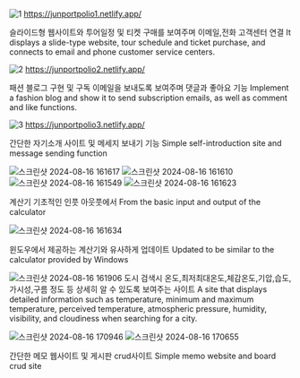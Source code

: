 ![1](https://github.com/Yushis7/portpolio/assets/150568560/bc37e929-e478-42b2-bc5f-9b051ecc1f18)
https://junportpolio1.netlify.app/

슬라이드형 웹사이트와 투어일정 및 티켓 구매를 보여주며 이메일,전화 고객센터 연결 
It displays a slide-type website, tour schedule and ticket purchase, and connects to email and phone customer service centers.

![2](https://github.com/Yushis7/portpolio/assets/150568560/01b5bef8-97c9-42e9-b59b-abd4a9af1ada)
https://junportpolio2.netlify.app/

패션 블로그 구현 및 구독 이메일을 보내도록 보여주며 댓글과 좋아요 기능
Implement a fashion blog and show it to send subscription emails, as well as comment and like functions.

![3](https://github.com/Yushis7/portpolio/assets/150568560/714ac9e4-28bb-440a-8a99-d2d63191b3d5)
https://junportpolio3.netlify.app/

간단한 자기소개 사이트 및 메세지 보내기 기능
Simple self-introduction site and message sending function


![스크린샷 2024-08-16 161617](https://github.com/user-attachments/assets/cc93dcc3-b0e4-4296-b1d7-25e4668ff5f8)
![스크린샷 2024-08-16 161610](https://github.com/user-attachments/assets/a91012ba-2282-47f4-9b78-b8172d85baa4)
![스크린샷 2024-08-16 161549](https://github.com/user-attachments/assets/576bf640-2f16-41c6-831c-43a9ddaf56e9)
![스크린샷 2024-08-16 161623](https://github.com/user-attachments/assets/ea81db8a-7e60-4ccf-b4ab-3a066fc8a2fd)

계산기 기초적인 인풋 아웃풋에서
From the basic input and output of the calculator

![스크린샷 2024-08-16 161634](https://github.com/user-attachments/assets/f6f8d585-def9-405b-8e66-40e083ae7448)

윈도우에서 제공하는 계산기와 유사하게 업데이트
Updated to be similar to the calculator provided by Windows

![스크린샷 2024-08-16 161906](https://github.com/user-attachments/assets/1956f9d0-db1f-4e54-96f3-2ec75e6d121b)
도시 검색시 온도,최저최대온도,체감온도,기압,습도,가시성,구름 정도 등 상세히 알 수 있도록 보여주는 사이트
A site that displays detailed information such as temperature, minimum and maximum temperature, perceived temperature, atmospheric pressure, humidity, visibility, and cloudiness when searching for a city.


![스크린샷 2024-08-16 170946](https://github.com/user-attachments/assets/55a30b50-6e6f-4838-aca5-099cd7d82ee7)
![스크린샷 2024-08-16 170655](https://github.com/user-attachments/assets/32fbf77e-3e7a-4cc8-94ac-ab9b9b581a75)

간단한 메모 웹사이트 및 게시판 crud사이트
Simple memo website and board crud site

